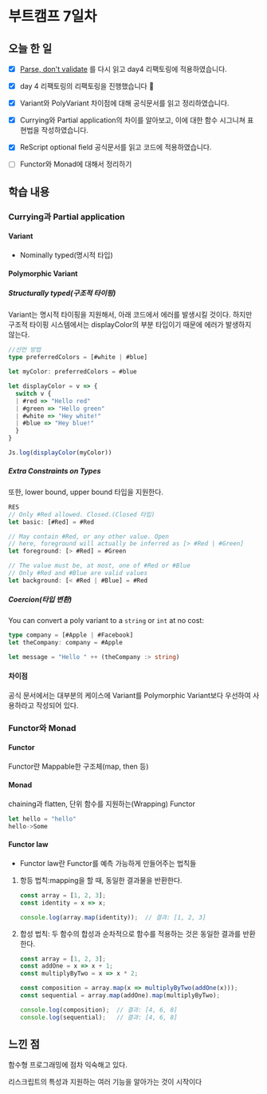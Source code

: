 # 부트캠프 7일차

## 오늘 한 일

- [x] [Parse, don't validate](https://lexi-lambda.github.io/blog/2019/11/05/parse-don-t-validate/) 를 다시 읽고 day4 리팩토링에 적용하였습니다.
- [x] day 4 리팩토링의 리팩토링을 진행했습니다 🫠
- [x] Variant와 PolyVariant 차이점에 대해 공식문서를 읽고 정리하였습니다.
- [x] Currying와 Partial application의 차이를 알아보고, 이에 대한 함수 시그니쳐 표현법을 작성하였습니다.
- [x] ReScript optional field 공식문서를 읽고 코드에 적용하였습니다.
- [ ] Functor와 Monad에 대해서 정리하기



## 학습 내용

### Currying과 Partial application

#### Variant

- Nominally typed(명시적 타입)

#### Polymorphic Variant

##### Structurally typed(구조적 타이핑)

Variant는 명시적 타이핑을 지원해서, 아래 코드에서 에러를 발생시킬 것이다. 하지만 구조적 타이핑 시스템에서는 displayColor의 부분 타입이기 때문에 에러가 발생하지 않는다.

```ts
//선언 방법
type preferredColors = [#white | #blue]

let myColor: preferredColors = #blue

let displayColor = v => {
  switch v {
  | #red => "Hello red"
  | #green => "Hello green"
  | #white => "Hey white!"
  | #blue => "Hey blue!"
  }
}

Js.log(displayColor(myColor))

```

##### Extra Constraints on Types

또한, lower bound, upper bound 타입을 지원한다.

```ts
RES
// Only #Red allowed. Closed.(Closed 타입)
let basic: [#Red] = #Red

// May contain #Red, or any other value. Open
// here, foreground will actually be inferred as [> #Red | #Green]
let foreground: [> #Red] = #Green

// The value must be, at most, one of #Red or #Blue
// Only #Red and #Blue are valid values
let background: [< #Red | #Blue] = #Red
```

##### Coercion(타입 변환)

You can convert a poly variant to a `string` or `int` at no cost:

```ts
type company = [#Apple | #Facebook]
let theCompany: company = #Apple

let message = "Hello " ++ (theCompany :> string)
```



#### 차이점

공식 문서에서는 대부분의 케이스에 Variant를 Polymorphic Variant보다 우선하여 사용하라고 작성되어 있다.



### Functor와 Monad

#### Functor

Functor란 Mappable한 구조체(map, then 등)

#### Monad

chaining과 flatten, 단위 함수를 지원하는(Wrapping) Functor

```js
let hello = "hello"
hello->Some
```



#### Functor law

* Functor law란 Functor를 예측 가능하게 만들어주는 법칙들

1. 항등 법칙:mapping을 할 때, 동일한 결과물을 반환한다.

   ```js
   const array = [1, 2, 3];
   const identity = x => x;
   
   console.log(array.map(identity));  // 결과: [1, 2, 3]
   ```

2. 합성 법칙:  두 함수의 합성과 순차적으로 함수를 적용하는 것은 동일한 결과를 반환한다.

   ```js
   const array = [1, 2, 3];
   const addOne = x => x + 1;
   const multiplyByTwo = x => x * 2;
   
   const composition = array.map(x => multiplyByTwo(addOne(x)));
   const sequential = array.map(addOne).map(multiplyByTwo);
   
   console.log(composition);  // 결과: [4, 6, 8]
   console.log(sequential);   // 결과: [4, 6, 8]
   ```



## 느낀 점

함수형 프로그래밍에 점차 익숙해고 있다. 

리스크립트의 특성과 지원하는 여러 기능을 알아가는 것이 시작이다

 